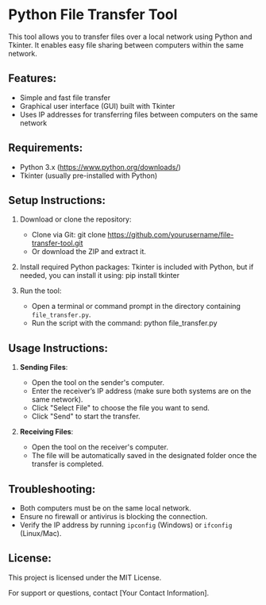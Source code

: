 Python File Transfer Tool
==========================

This tool allows you to transfer files over a local network using Python and Tkinter.
It enables easy file sharing between computers within the same network.

Features:
---------
- Simple and fast file transfer
- Graphical user interface (GUI) built with Tkinter
- Uses IP addresses for transferring files between computers on the same network

Requirements:
-------------
- Python 3.x (https://www.python.org/downloads/)
- Tkinter (usually pre-installed with Python)

Setup Instructions:
-------------------
1. Download or clone the repository:
   - Clone via Git: 
     git clone https://github.com/yourusername/file-transfer-tool.git
   - Or download the ZIP and extract it.

2. Install required Python packages:
   Tkinter is included with Python, but if needed, you can install it using:
   pip install tkinter

3. Run the tool:
   - Open a terminal or command prompt in the directory containing `file_transfer.py`.
   - Run the script with the command:
     python file_transfer.py

Usage Instructions:
-------------------
1. **Sending Files**:
   - Open the tool on the sender's computer.
   - Enter the receiver’s IP address (make sure both systems are on the same network).
   - Click "Select File" to choose the file you want to send.
   - Click "Send" to start the transfer.

2. **Receiving Files**:
   - Open the tool on the receiver's computer.
   - The file will be automatically saved in the designated folder once the transfer is completed.

Troubleshooting:
----------------
- Both computers must be on the same local network.
- Ensure no firewall or antivirus is blocking the connection.
- Verify the IP address by running `ipconfig` (Windows) or `ifconfig` (Linux/Mac).

License:
--------
This project is licensed under the MIT License.

For support or questions, contact [Your Contact Information].
